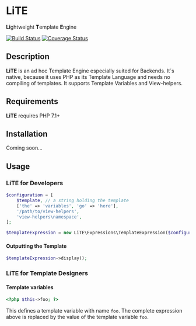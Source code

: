 LiTE
====
**Li**ghtweight **T**emplate **E**ngine

[![Build Status](https://travis-ci.org/tpawl/LiTE.svg?branch=master)](https://travis-ci.org/tpawl/LiTE) [![Coverage Status](https://coveralls.io/repos/github/tpawl/LiTE/badge.svg)](https://coveralls.io/github/tpawl/LiTE)

Description
-----------

**LiTE** is an ad hoc Template Engine especially suited for Backends. It´s native, because it uses PHP as its Template Language and needs no compiling of templates. It supports Template Variables and View-helpers.

Requirements
------------

**LiTE** requires PHP 7.1+

Installation
------------

Coming soon...

Usage
-----

### LiTE for Developers

```php
$configuration = [
    $template, // a string holding the template
    ['the' => 'variables', 'go' => 'here'],
    '/path/to/view-helpers',
    'view-helpers\namespace',
];

$templateExpression = new LiTE\Expressions\TemplateExpression($configuration);
```

#### Outputting the Template

```php
$templateExpression->display();
```

### LiTE for Template Designers

#### Template variables

```php
<?php $this->foo; ?>
```

This defines a template variable with name `foo`.
The complete expression above is replaced by the value of the template variable `foo`.
